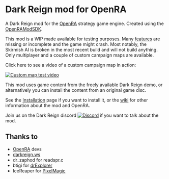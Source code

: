 # Dark Reign mod for OpenRA

A Dark Reign mod for the [OpenRA](https://github.com/OpenRA/OpenRA) strategy game engine. Created using the [OpenRAModSDK](https://github.com/OpenRA/OpenRAModSDK).

This mod is a WIP made available for testing purposes. Many [features](https://github.com/drogoganor/DarkReign/wiki/Dark-Reign-features) are missing or incomplete and the game might crash. Most notably, the Skirmish AI is broken in the most recent build and will not build anything. Only multiplayer and a couple of custom campaign maps are available.

Click here to see a video of a custom campaign map in action:

[![Custom map test video](https://www.youtube.com/watch?v=L64nlsVsk2E&t=5s)](https://img.youtube.com/vi/L64nlsVsk2E/0.jpg)

This mod uses game content from the freely available Dark Reign demo, or alternatively you can install the content from an original game disc.

See the [Installation](https://github.com/drogoganor/DarkReign/wiki/Installation) page if you want to install it, or the [wiki](https://github.com/drogoganor/DarkReign/wiki) for other information about the mod and OpenRA.

Join us on the Dark Reign discord [![Discord](https://img.shields.io/discord/102860784329052160.svg)](https://discord.gg/3MKcGSW) if you want to talk about the mod.

## Thanks to

* [OpenRA](https://github.com/OpenRA/OpenRA) devs
* [darkreign.ws](http://darkreign.ws/)
* dr_zaphod for readspr.c
* btigi for [drExplorer](https://github.com/btigi/drExplorer)
* IceReaper for [PixelMagic](https://eiveo.net/pixelmagic.html)

